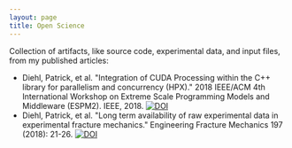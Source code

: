 ```yaml
---
layout: page
title: Open Science
---
```


Collection of artifacts, like source code, experimental data, and input files, from my published articles:


* Diehl, Patrick, et al. "Integration of CUDA Processing within the C++ library for parallelism and concurrency (HPX)." 2018 IEEE/ACM 4th International Workshop on Extreme Scale Programming Models and Middleware (ESPM2). IEEE, 2018. [![DOI](https://zenodo.org/badge/13384046.svg)](https://zenodo.org/badge/latestdoi/13384046)
* Diehl, Patrick, et al. "Long term availability of raw experimental data in experimental fracture mechanics." Engineering Fracture Mechanics 197 (2018): 21-26. [![DOI](https://zenodo.org/badge/DOI/10.5281/zenodo.1098296.svg)](https://doi.org/10.5281/zenodo.1098296)



